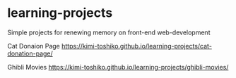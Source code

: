 # learning-projects
Simple projects for renewing memory on front-end web-development

Cat Donaion Page https://kimi-toshiko.github.io/learning-projects/cat-donation-page/

Ghibli Movies https://kimi-toshiko.github.io/learning-projects/ghibli-movies/
